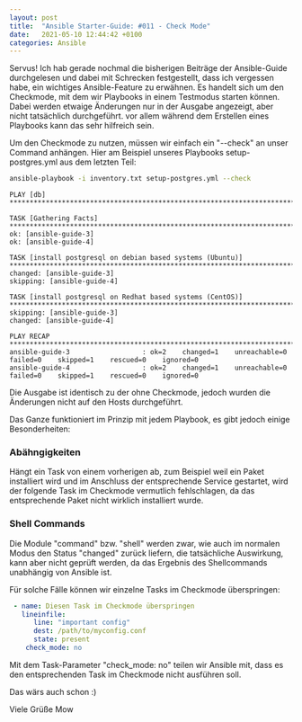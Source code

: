 ```yaml
---
layout: post
title:  "Ansible Starter-Guide: #011 - Check Mode"
date:   2021-05-10 12:44:42 +0100
categories: Ansible
---
```


Servus! Ich hab gerade nochmal die bisherigen Beiträge der Ansible-Guide durchgelesen und dabei mit Schrecken festgestellt, dass ich vergessen habe,
ein wichtiges Ansible-Feature zu erwähnen. Es handelt sich um den Checkmode, mit dem wir Playbooks in einem Testmodus starten können. Dabei werden etwaige Änderungen nur in der Ausgabe angezeigt, aber nicht tatsächlich durchgeführt. vor allem während dem Erstellen eines Playbooks kann das sehr hilfreich sein.

Um den Checkmode zu nutzen, müssen wir einfach ein "--check" an unser Command anhängen. Hier am Beispiel unseres Playbooks setup-postgres.yml aus dem letzten
Teil:

```bash
ansible-playbook -i inventory.txt setup-postgres.yml --check
```
```
PLAY [db] ********************************************************************************************************************************************************

TASK [Gathering Facts] **************************************************************************************************************************************************
ok: [ansible-guide-3]
ok: [ansible-guide-4]

TASK [install postgresql on debian based systems (Ubuntu)] **************************************************************************************************************
changed: [ansible-guide-3]
skipping: [ansible-guide-4]

TASK [install postgresql on Redhat based systems (CentOS)] **************************************************************************************************************
skipping: [ansible-guide-3]
changed: [ansible-guide-4]

PLAY RECAP **************************************************************************************************************************************************************
ansible-guide-3                  : ok=2    changed=1    unreachable=0    failed=0    skipped=1    rescued=0    ignored=0 
ansible-guide-4                  : ok=2    changed=1    unreachable=0    failed=0    skipped=1    rescued=0    ignored=0 
```       

<!-- excerpt-end -->

Die Ausgabe ist identisch zu der ohne Checkmode, jedoch wurden die Änderungen nicht auf den Hosts durchgeführt. 

Das Ganze funktioniert im Prinzip mit jedem Playbook, es gibt jedoch einige Besonderheiten:

### Abähngigkeiten
Hängt ein Task von einem vorherigen ab, zum Beispiel weil ein Paket installiert wird und im Anschluss der entsprechende Service gestartet, wird der folgende Task im Checkmode 
vermutlich fehlschlagen, da das entsprechende Paket nicht wirklich installiert wurde. 

### Shell Commands
Die Module "command" bzw. "shell" werden zwar, wie auch im normalen Modus den Status "changed" zurück liefern, die tatsächliche Auswirkung, kann aber nicht geprüft werden,
da das Ergebnis des Shellcommands unabhängig von Ansible ist.

Für solche Fälle können wir einzelne Tasks im Checkmode überspringen:

```yaml
 - name: Diesen Task im Checkmode überspringen
   lineinfile:
      line: "important config"
      dest: /path/to/myconfig.conf
      state: present
    check_mode: no
```

Mit dem Task-Parameter "check_mode: no" teilen wir Ansible mit, dass es den entsprechenden Task im Checkmode nicht ausführen soll.

Das wärs auch schon :)

Viele Grüße
Mow

 
